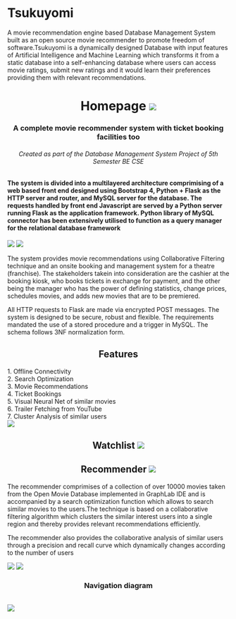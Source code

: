 # Tsukuyomi
A movie recommendation engine based Database Management System built as an open source movie recommender to promote freedom of software.Tsukuyomi is a dynamically designed Database with input features of Artificial Intelligence and Machine Learning which transforms it from a static database into a self-enhancing database where users can access movie ratings, submit new ratings and it would learn their preferences providing them with relevant recommendations. 
<h1 align="center">
  Homepage
  <img src="https://github.com/vgaurav3011/Tsukuyomi/blob/master/pics/Homepage.png"/>
</h1>
<h3 align="center">A complete movie recommender system with ticket booking facilities too</h5>
<h6 align="center">Created as part of the Database Management System Project of 5th Semester BE CSE</h6> 
<h4 p align="left">
The system is divided into a multilayered architecture comprimising of a web based front end designed using Bootstrap 4, Python + Flask as the HTTP server and router, and MySQL server for the database. The requests handled by front end Javascript are served by a Python server running Flask as the application framework. Python library of MySQL connector has been extensively utilised to function as a query manager for the relational database framework
</p>
</h4>
<img src="https://github.com/vgaurav3011/Tsukuyomi/blob/master/pics/Login_Page.png"/>
<img src="https://github.com/vgaurav3011/Tsukuyomi/blob/master/pics/Sign_Up.png"/>

<p align="left">
The system provides movie recommendations using Collaborative Filtering technique and an onsite booking and management system for a theatre (franchise). The stakeholders takein into consideration are the cashier at the booking kiosk, who books tickets in exchange for payment, and the other being the manager who has the power of defining statistics, change prices, schedules movies, and adds new movies that are to be premiered.
</p>
<p align="left">
All HTTP requests to Flask are made via encrypted POST messages. The system is designed to be secure, robust and flexible. The requirements mandated the use of a stored procedure and a trigger in MySQL. The schema follows 3NF normalization form.
</p>
<h2 align="center">
  Features
</h2>
<p align="left">
  1. Offline Connectivity<br>
  2. Search Optimization<br>
  3. Movie Recommendations<br>
  4. Ticket Bookings<br>
  5. Visual Neural Net of similar movies<br>
  6. Trailer Fetching from YouTube<br>
  7. Cluster Analysis of similar users <br>
<img src="https://github.com/vgaurav3011/Tsukuyomi/blob/master/pics/Functionalities.png"/>
<h2 align="center">
  Watchlist
 <img src="https://github.com/vgaurav3011/Tsukuyomi/blob/master/pics/Watchlist1.png"/>
</h2>
<h2 align="center">
  Recommender
  <img src="https://github.com/vgaurav3011/Tsukuyomi/blob/master/pics/Movie_Recommender_View.png"/>
</h2>
<p align="left">
  The recommender comprimises of a collection of over 10000 movies taken from the Open Movie Database implemented in GraphLab IDE and is accompanied by a search optimization function which allows to search similar movies to the users.The technique is based on a collaborative filtering algorithm which clusters the similar interest users into a single region and thereby provides relevant recommendations efficiently.
</p>
<p align="left">
  The recommender also provides the collaborative analysis of similar users through a precision and recall curve which dynamically changes according to the number of users
 </p>
<img src="https://github.com/vgaurav3011/Tsukuyomi/blob/master/pics/Metric_Measure.png"/>
<img src="https://github.com/vgaurav3011/Tsukuyomi/blob/master/pics/Recall_Curve.png"/>
  
<h3 align="center">Navigation diagram</h3>
<br>
<img src="https://github.com/vgaurav3011/Tsukuyomi/blob/master/pics/nav.jpg"/>
  

